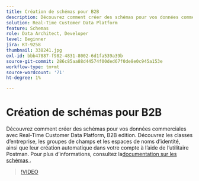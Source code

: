 ```yaml
---
title: Création de schémas pour B2B
description: Découvrez comment créer des schémas pour vos données commerciales avec Real-Time Customer Data Platform, B2B edition.
solution: Real-Time Customer Data Platform
feature: Schemas
role: Data Architect, Developer
level: Beginner
jira: KT-9258
thumbnail: 338241.jpg
exl-id: bbb47887-f982-4831-8002-6d1fa539a39b
source-git-commit: 286c85aa88d44574f00ded67f0de8e0c945a153e
workflow-type: tm+mt
source-wordcount: '71'
ht-degree: 1%

---
```


# Création de schémas pour B2B

Découvrez comment créer des schémas pour vos données commerciales avec Real-Time Customer Data Platform, B2B edition. Découvrez les classes d’entreprise, les groupes de champs et les espaces de noms d’identité, ainsi que leur création automatique dans votre compte à l’aide de l’utilitaire Postman. Pour plus d’informations, consultez la [&#x200B; documentation sur les schémas &#x200B;](https://experienceleague.adobe.com/docs/experience-platform/xdm/home.html?lang=fr).

>[!VIDEO](https://video.tv.adobe.com/v/3453393?learn=on&enablevpops&captions=fre_fr)

